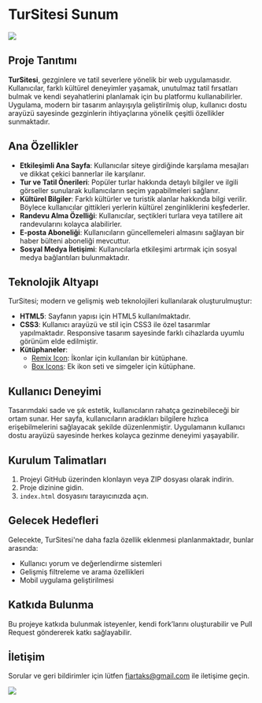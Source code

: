 # TurSitesi Sunum

![](tursitesi.gif)

## Proje Tanıtımı

**TurSitesi**, gezginlere ve tatil severlere yönelik bir web uygulamasıdır. Kullanıcılar, farklı kültürel deneyimler yaşamak, unutulmaz tatil fırsatları bulmak ve kendi seyahatlerini planlamak için bu platformu kullanabilirler. Uygulama, modern bir tasarım anlayışıyla geliştirilmiş olup, kullanıcı dostu arayüzü sayesinde gezginlerin ihtiyaçlarına yönelik çeşitli özellikler sunmaktadır.

## Ana Özellikler

- **Etkileşimli Ana Sayfa**: Kullanıcılar siteye girdiğinde karşılama mesajları ve dikkat çekici bannerlar ile karşılanır.
- **Tur ve Tatil Önerileri**: Popüler turlar hakkında detaylı bilgiler ve ilgili görseller sunularak kullanıcıların seçim yapabilmeleri sağlanır.
- **Kültürel Bilgiler**: Farklı kültürler ve turistik alanlar hakkında bilgi verilir. Böylece kullanıcılar gittikleri yerlerin kültürel zenginliklerini keşfederler.
- **Randevu Alma Özelliği**: Kullanıcılar, seçtikleri turlara veya tatillere ait randevularını kolayca alabilirler.
- **E-posta Aboneliği**: Kullanıcıların güncellemeleri almasını sağlayan bir haber bülteni aboneliği mevcuttur.
- **Sosyal Medya İletişimi**: Kullanıcılarla etkileşimi artırmak için sosyal medya bağlantıları bulunmaktadır.

## Teknolojik Altyapı

TurSitesi; modern ve gelişmiş web teknolojileri kullanılarak oluşturulmuştur:

- **HTML5**: Sayfanın yapısı için HTML5 kullanılmaktadır.
- **CSS3**: Kullanıcı arayüzü ve stil için CSS3 ile özel tasarımlar yapılmaktadır. Responsive tasarım sayesinde farklı cihazlarda uyumlu görünüm elde edilmiştir.
- **Kütüphaneler**:
  - [Remix Icon](https://remixicon.com/): İkonlar için kullanılan bir kütüphane.
  - [Box Icons](https://boxicons.com/): Ek ikon seti ve simgeler için kütüphane.

## Kullanıcı Deneyimi

Tasarımdaki sade ve şık estetik, kullanıcıların rahatça gezinebileceği bir ortam sunar. Her sayfa, kullanıcıların aradıkları bilgilere hızlıca erişebilmelerini sağlayacak şekilde düzenlenmiştir. Uygulamanın kullanıcı dostu arayüzü sayesinde herkes kolayca gezinme deneyimi yaşayabilir.

## Kurulum Talimatları

1. Projeyi GitHub üzerinden klonlayın veya ZIP dosyası olarak indirin.
2. Proje dizinine gidin.
3. `index.html` dosyasını tarayıcınızda açın.

## Gelecek Hedefleri

Gelecekte, TurSitesi'ne daha fazla özellik eklenmesi planlanmaktadır, bunlar arasında:
- Kullanıcı yorum ve değerlendirme sistemleri
- Gelişmiş filtreleme ve arama özellikleri
- Mobil uygulama geliştirilmesi

## Katkıda Bulunma

Bu projeye katkıda bulunmak isteyenler, kendi fork’larını oluşturabilir ve Pull Request göndererek katkı sağlayabilir.

## İletişim 
Sorular ve geri bildirimler için lütfen fiartaks@gmail.com ile iletişime geçin.

![](tursitesi.gif)
